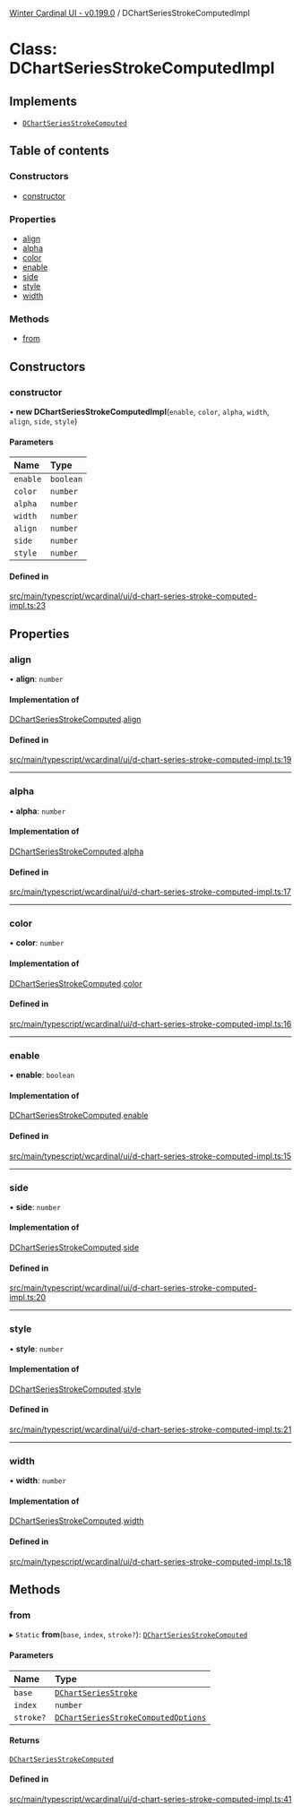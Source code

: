[Winter Cardinal UI - v0.199.0](../index.md) / DChartSeriesStrokeComputedImpl

# Class: DChartSeriesStrokeComputedImpl

## Implements

- [`DChartSeriesStrokeComputed`](../interfaces/DChartSeriesStrokeComputed.md)

## Table of contents

### Constructors

- [constructor](DChartSeriesStrokeComputedImpl.md#constructor)

### Properties

- [align](DChartSeriesStrokeComputedImpl.md#align)
- [alpha](DChartSeriesStrokeComputedImpl.md#alpha)
- [color](DChartSeriesStrokeComputedImpl.md#color)
- [enable](DChartSeriesStrokeComputedImpl.md#enable)
- [side](DChartSeriesStrokeComputedImpl.md#side)
- [style](DChartSeriesStrokeComputedImpl.md#style)
- [width](DChartSeriesStrokeComputedImpl.md#width)

### Methods

- [from](DChartSeriesStrokeComputedImpl.md#from)

## Constructors

### constructor

• **new DChartSeriesStrokeComputedImpl**(`enable`, `color`, `alpha`, `width`, `align`, `side`, `style`)

#### Parameters

| Name | Type |
| :------ | :------ |
| `enable` | `boolean` |
| `color` | `number` |
| `alpha` | `number` |
| `width` | `number` |
| `align` | `number` |
| `side` | `number` |
| `style` | `number` |

#### Defined in

[src/main/typescript/wcardinal/ui/d-chart-series-stroke-computed-impl.ts:23](https://github.com/winter-cardinal/winter-cardinal-ui/blob/v0.199.0/src/main/typescript/wcardinal/ui/d-chart-series-stroke-computed-impl.ts#L23)

## Properties

### align

• **align**: `number`

#### Implementation of

[DChartSeriesStrokeComputed](../interfaces/DChartSeriesStrokeComputed.md).[align](../interfaces/DChartSeriesStrokeComputed.md#align)

#### Defined in

[src/main/typescript/wcardinal/ui/d-chart-series-stroke-computed-impl.ts:19](https://github.com/winter-cardinal/winter-cardinal-ui/blob/v0.199.0/src/main/typescript/wcardinal/ui/d-chart-series-stroke-computed-impl.ts#L19)

___

### alpha

• **alpha**: `number`

#### Implementation of

[DChartSeriesStrokeComputed](../interfaces/DChartSeriesStrokeComputed.md).[alpha](../interfaces/DChartSeriesStrokeComputed.md#alpha)

#### Defined in

[src/main/typescript/wcardinal/ui/d-chart-series-stroke-computed-impl.ts:17](https://github.com/winter-cardinal/winter-cardinal-ui/blob/v0.199.0/src/main/typescript/wcardinal/ui/d-chart-series-stroke-computed-impl.ts#L17)

___

### color

• **color**: `number`

#### Implementation of

[DChartSeriesStrokeComputed](../interfaces/DChartSeriesStrokeComputed.md).[color](../interfaces/DChartSeriesStrokeComputed.md#color)

#### Defined in

[src/main/typescript/wcardinal/ui/d-chart-series-stroke-computed-impl.ts:16](https://github.com/winter-cardinal/winter-cardinal-ui/blob/v0.199.0/src/main/typescript/wcardinal/ui/d-chart-series-stroke-computed-impl.ts#L16)

___

### enable

• **enable**: `boolean`

#### Implementation of

[DChartSeriesStrokeComputed](../interfaces/DChartSeriesStrokeComputed.md).[enable](../interfaces/DChartSeriesStrokeComputed.md#enable)

#### Defined in

[src/main/typescript/wcardinal/ui/d-chart-series-stroke-computed-impl.ts:15](https://github.com/winter-cardinal/winter-cardinal-ui/blob/v0.199.0/src/main/typescript/wcardinal/ui/d-chart-series-stroke-computed-impl.ts#L15)

___

### side

• **side**: `number`

#### Implementation of

[DChartSeriesStrokeComputed](../interfaces/DChartSeriesStrokeComputed.md).[side](../interfaces/DChartSeriesStrokeComputed.md#side)

#### Defined in

[src/main/typescript/wcardinal/ui/d-chart-series-stroke-computed-impl.ts:20](https://github.com/winter-cardinal/winter-cardinal-ui/blob/v0.199.0/src/main/typescript/wcardinal/ui/d-chart-series-stroke-computed-impl.ts#L20)

___

### style

• **style**: `number`

#### Implementation of

[DChartSeriesStrokeComputed](../interfaces/DChartSeriesStrokeComputed.md).[style](../interfaces/DChartSeriesStrokeComputed.md#style)

#### Defined in

[src/main/typescript/wcardinal/ui/d-chart-series-stroke-computed-impl.ts:21](https://github.com/winter-cardinal/winter-cardinal-ui/blob/v0.199.0/src/main/typescript/wcardinal/ui/d-chart-series-stroke-computed-impl.ts#L21)

___

### width

• **width**: `number`

#### Implementation of

[DChartSeriesStrokeComputed](../interfaces/DChartSeriesStrokeComputed.md).[width](../interfaces/DChartSeriesStrokeComputed.md#width)

#### Defined in

[src/main/typescript/wcardinal/ui/d-chart-series-stroke-computed-impl.ts:18](https://github.com/winter-cardinal/winter-cardinal-ui/blob/v0.199.0/src/main/typescript/wcardinal/ui/d-chart-series-stroke-computed-impl.ts#L18)

## Methods

### from

▸ `Static` **from**(`base`, `index`, `stroke?`): [`DChartSeriesStrokeComputed`](../interfaces/DChartSeriesStrokeComputed.md)

#### Parameters

| Name | Type |
| :------ | :------ |
| `base` | [`DChartSeriesStroke`](../interfaces/DChartSeriesStroke.md) |
| `index` | `number` |
| `stroke?` | [`DChartSeriesStrokeComputedOptions`](../interfaces/DChartSeriesStrokeComputedOptions.md) |

#### Returns

[`DChartSeriesStrokeComputed`](../interfaces/DChartSeriesStrokeComputed.md)

#### Defined in

[src/main/typescript/wcardinal/ui/d-chart-series-stroke-computed-impl.ts:41](https://github.com/winter-cardinal/winter-cardinal-ui/blob/v0.199.0/src/main/typescript/wcardinal/ui/d-chart-series-stroke-computed-impl.ts#L41)
